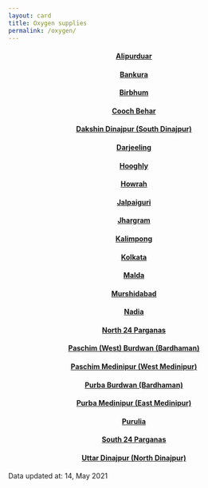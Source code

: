 ```yaml
---
layout: card
title: Oxygen supplies
permalink: /oxygen/
---
```

<div align="center">
<a href="{{ "/oxygen/Alipurduar" | relative_url}}" ><div class="card"><h4><b>Alipurduar</b></h4></div></a>
<a href="{{ "/oxygen/Bankura" | relative_url}}" ><div class="card"><h4><b>Bankura</b></h4></div></a>
<a href="{{ "/oxygen/Birbhum" | relative_url}}" ><div class="card"><h4><b>Birbhum</b></h4></div></a>
<a href="{{ "/oxygen/Cooch-Behar" | relative_url}}" ><div class="card"><h4><b>Cooch Behar</b></h4></div></a>
<a href="{{ "/oxygen/Dakshin-Dinajpur-South-Dinajpur" | relative_url}}" ><div class="card"><h4><b>Dakshin Dinajpur (South Dinajpur)</b></h4></div></a>
<a href="{{ "/oxygen/Darjeeling" | relative_url}}" ><div class="card"><h4><b>Darjeeling</b></h4></div></a>
<a href="{{ "/oxygen/Hooghly" | relative_url}}" ><div class="card"><h4><b>Hooghly</b></h4></div></a>
<a href="{{ "/oxygen/Howrah" | relative_url}}" ><div class="card"><h4><b>Howrah</b></h4></div></a>
<a href="{{ "/oxygen/Jalpaiguri" | relative_url}}" ><div class="card"><h4><b>Jalpaiguri</b></h4></div></a>
<a href="{{ "/oxygen/Jhargram" | relative_url}}" ><div class="card"><h4><b>Jhargram</b></h4></div></a>
<a href="{{ "/oxygen/Kalimpong" | relative_url}}" ><div class="card"><h4><b>Kalimpong</b></h4></div></a>
<a href="{{ "/oxygen/Kolkata" | relative_url}}" ><div class="card"><h4><b>Kolkata</b></h4></div></a>
<a href="{{ "/oxygen/Malda" | relative_url}}" ><div class="card"><h4><b>Malda</b></h4></div></a>
<a href="{{ "/oxygen/Murshidabad" | relative_url}}" ><div class="card"><h4><b>Murshidabad</b></h4></div></a>
<a href="{{ "/oxygen/Nadia" | relative_url}}" ><div class="card"><h4><b>Nadia</b></h4></div></a>
<a href="{{ "/oxygen/North-24-Parganas" | relative_url}}" ><div class="card"><h4><b>North 24 Parganas</b></h4></div></a>
<a href="{{ "/oxygen/Paschim-West-Burdwan-Bardhaman" | relative_url}}" ><div class="card"><h4><b>Paschim (West) Burdwan (Bardhaman)</b></h4></div></a>
<a href="{{ "/oxygen/Paschim-Medinipur-West-Medinipur" | relative_url}}" ><div class="card"><h4><b>Paschim Medinipur (West Medinipur)</b></h4></div></a>
<a href="{{ "/oxygen/Purba-Burdwan-Bardhaman" | relative_url}}" ><div class="card"><h4><b>Purba Burdwan (Bardhaman)</b></h4></div></a>
<a href="{{ "/oxygen/Purba-Medinipur-East-Medinipur" | relative_url}}" ><div class="card"><h4><b>Purba Medinipur (East Medinipur)</b></h4></div></a>
<a href="{{ "/oxygen/Purulia" | relative_url}}" ><div class="card"><h4><b>Purulia</b></h4></div></a>
<a href="{{ "/oxygen/South-24-Parganas" | relative_url}}" ><div class="card"><h4><b>South 24 Parganas</b></h4></div></a>
<a href="{{ "/oxygen/Uttar-Dinajpur-North-Dinajpur" | relative_url}}" ><div class="card"><h4><b>Uttar Dinajpur (North Dinajpur)</b></h4></div></a>

</div>
<div class="text_foot"> Data updated at: 14, May 2021 </div>